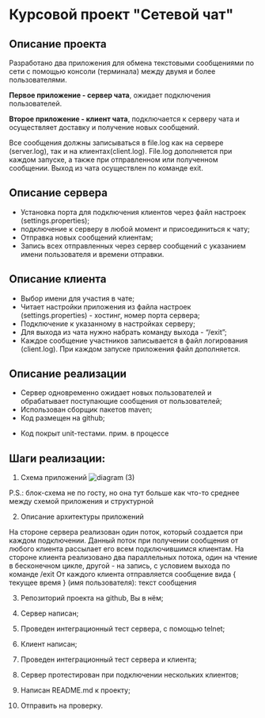 # Курсовой проект "Сетевой чат"

## Описание проекта

Разработано два приложения для обмена текстовыми сообщениями по сети с помощью консоли (терминала) между двумя и более пользователями. 

**Первое приложение - сервер чата**, ожидает подключения пользователей.

**Второе приложение - клиент чата**, подключается к серверу чата и осуществляет доставку и получение новых сообщений.

Все сообщения должны записываться в file.log как на сервере (server.log), так и на клиентах(client.log). File.log дополняется при каждом запуске, а также при отправленном или полученном сообщении. Выход из чата осуществлен по команде exit.

## Описание сервера

- Установка порта для подключения клиентов через файл настроек (settings.properties);
- подключение к серверу в любой момент и присоединиться к чату;
- Отправка новых сообщений клиентам;
- Запись всех отправленных через сервер сообщений с указанием имени пользователя и времени отправки.

## Описание клиента

- Выбор имени для участия в чате;
- Читает настройки приложения из файла настроек (settings.properties) - хостинг, номер порта сервера;
- Подключение к указанному в настройках серверу;
- Для выхода из чата нужно набрать команду выхода - “/exit”;
- Каждое сообщение участников записывается в файл логирования (client.log). При каждом запуске приложения файл дополняется.

## Описание реализации

+ Сервер одновременно ожидает новых пользователей и обрабатывает поступающие сообщения от пользователей;
+ Использован сборщик пакетов maven;
+ Код размещен на github;
- Код покрыт unit-тестами. прим. в процессе

## Шаги реализации:

1. Схема приложений
![diagram (3)](https://user-images.githubusercontent.com/67290161/131703854-2199612c-a5cd-458e-aae3-4ed49a32cfe5.png)

P.S.: блок-схема не по госту, но она тут больше как что-то среднее между схемой приложения и структурной

2. Описание архитектуры приложений

На стороне сервера реализован один поток, который создается при каждом подключении. Данный поток при получении сообщения от любого клиента 
рассылает его всем подключившимся клиентам.
На стороне клиента реализовано два параллельных потока, один на чтение в бесконечном цикле, другой - на запись, с условием выхода по команде /exit
От каждого клиента отправляется сообщение вида { текущее время } (имя пользователя): текст сообщения

3. Репозиторий проекта на github, Вы в нём;

4. Сервер написан;

5. Проведен интеграционный тест сервера, с помощью telnet;

6. Клиент написан;

7. Проведен интеграционный тест сервера и клиента;

8. Сервер протестирован при подключении нескольких клиентов;

9. Написан README.md к проекту;

10. Отправить на проверку.
